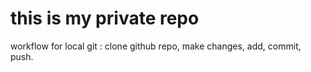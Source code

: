 # this is my private repo
workflow for local git : clone github repo, make changes, add, commit, push.